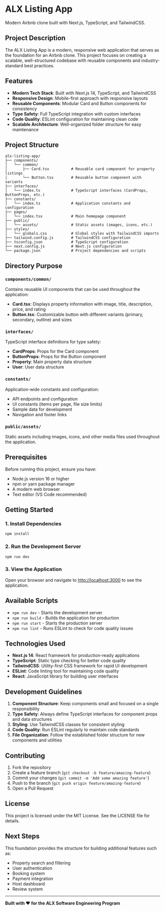 # ALX Listing App

Modern Airbnb clone built with Next.js, TypeScript, and TailwindCSS.

## Project Description

The ALX Listing App is a modern, responsive web application that serves as the foundation for an Airbnb clone. This project focuses on creating a scalable, well-structured codebase with reusable components and industry-standard best practices.

## Features

- **Modern Tech Stack**: Built with Next.js 14, TypeScript, and TailwindCSS
- **Responsive Design**: Mobile-first approach with responsive layouts
- **Reusable Components**: Modular Card and Button components for consistency
- **Type Safety**: Full TypeScript integration with custom interfaces
- **Code Quality**: ESLint configuration for maintaining clean code
- **Scalable Architecture**: Well-organized folder structure for easy maintenance

## Project Structure

```
alx-listing-app/
├── components/
│   └── common/
│       ├── Card.tsx          # Reusable card component for property listings
│       └── Button.tsx        # Reusable button component with variants
├── interfaces/
│   └── index.ts              # TypeScript interfaces (CardProps, ButtonProps, etc.)
├── constants/
│   └── index.ts              # Application constants and configuration
├── pages/
│   └── index.tsx             # Main homepage component
├── public/
│   └── assets/               # Static assets (images, icons, etc.)
├── styles/
│   └── globals.css           # Global styles with TailwindCSS imports
├── tailwind.config.js        # TailwindCSS configuration
├── tsconfig.json             # TypeScript configuration
├── next.config.js            # Next.js configuration
└── package.json              # Project dependencies and scripts
```

## Directory Purpose

### `components/common/`
Contains reusable UI components that can be used throughout the application:
- **Card.tsx**: Displays property information with image, title, description, price, and rating
- **Button.tsx**: Customizable button with different variants (primary, secondary, outline) and sizes

### `interfaces/`
TypeScript interface definitions for type safety:
- **CardProps**: Props for the Card component
- **ButtonProps**: Props for the Button component
- **Property**: Main property data structure
- **User**: User data structure

### `constants/`
Application-wide constants and configuration:
- API endpoints and configuration
- UI constants (items per page, file size limits)
- Sample data for development
- Navigation and footer links

### `public/assets/`
Static assets including images, icons, and other media files used throughout the application.

## Prerequisites

Before running this project, ensure you have:

- Node.js version 16 or higher
- npm or yarn package manager
- A modern web browser
- Text editor (VS Code recommended)

## Getting Started

### 1. Install Dependencies

```bash
npm install
```

### 2. Run the Development Server

```bash
npm run dev
```

### 3. View the Application

Open your browser and navigate to [http://localhost:3000](http://localhost:3000) to see the application.

## Available Scripts

- `npm run dev` - Starts the development server
- `npm run build` - Builds the application for production
- `npm run start` - Starts the production server
- `npm run lint` - Runs ESLint to check for code quality issues

## Technologies Used

- **Next.js 14**: React framework for production-ready applications
- **TypeScript**: Static type checking for better code quality
- **TailwindCSS**: Utility-first CSS framework for rapid UI development
- **ESLint**: Code linting tool for maintaining code quality
- **React**: JavaScript library for building user interfaces

## Development Guidelines

1. **Component Structure**: Keep components small and focused on a single responsibility
2. **Type Safety**: Always define TypeScript interfaces for component props and data structures
3. **Styling**: Use TailwindCSS classes for consistent styling
4. **Code Quality**: Run ESLint regularly to maintain code standards
5. **File Organization**: Follow the established folder structure for new components and utilities

## Contributing

1. Fork the repository
2. Create a feature branch (`git checkout -b feature/amazing-feature`)
3. Commit your changes (`git commit -m 'Add some amazing feature'`)
4. Push to the branch (`git push origin feature/amazing-feature`)
5. Open a Pull Request

## License

This project is licensed under the MIT License. See the LICENSE file for details.

## Next Steps

This foundation provides the structure for building additional features such as:
- Property search and filtering
- User authentication
- Booking system
- Payment integration
- Host dashboard
- Review system

---

**Built with ❤️ for the ALX Software Engineering Program**
